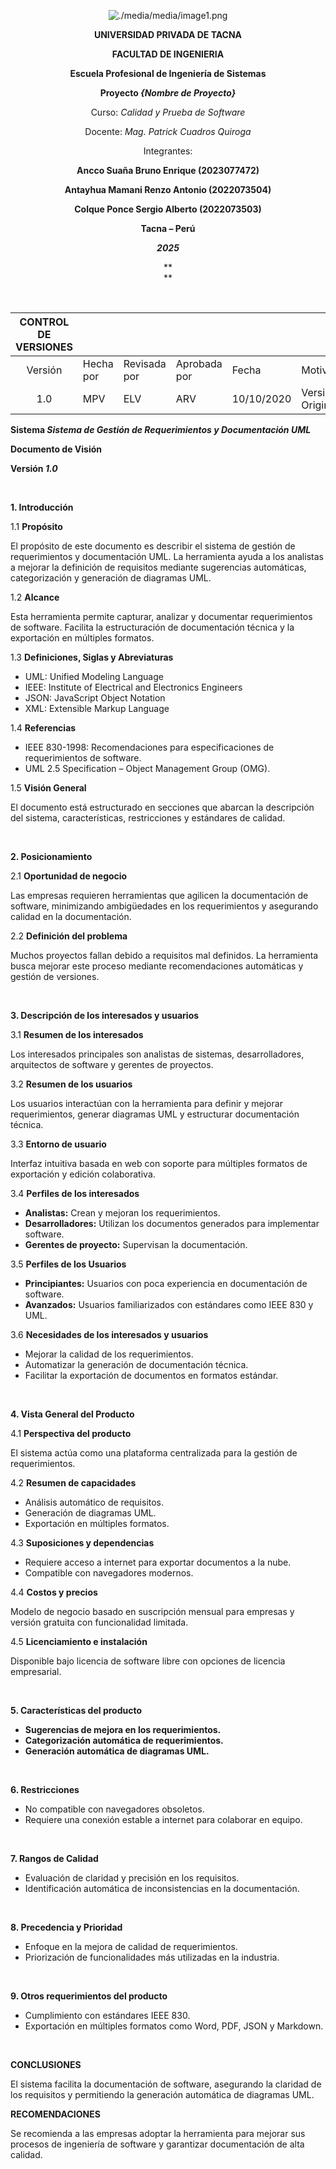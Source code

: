 <center>

[comment]: <img src="./media/media/image1.png" style="width:1.088in;height:1.46256in" alt="escudo.png" />

![./media/media/image1.png](./media/logo-upt.png)

**UNIVERSIDAD PRIVADA DE TACNA**

**FACULTAD DE INGENIERIA**

**Escuela Profesional de Ingeniería de Sistemas**

**Proyecto *{Nombre de Proyecto}***

Curso: *Calidad y Prueba de Software*

Docente: *Mag. Patrick Cuadros Quiroga*

Integrantes:

**Ancco Suaña Bruno Enrique (2023077472)**

**Antayhua Mamani Renzo Antonio (2022073504)**

**Colque Ponce Sergio Alberto (2022073503)**

**Tacna – Perú**

***2025***

**  
**
</center>
<div style="page-break-after: always; visibility: hidden">\pagebreak</div>

|CONTROL DE VERSIONES||||||
| :-: | :- | :- | :- | :- | :- |
|Versión|Hecha por|Revisada por|Aprobada por|Fecha|Motivo|
|1.0|MPV|ELV|ARV|10/10/2020|Versión Original|

**Sistema *Sistema de Gestión de Requerimientos y Documentación UML***

**Documento de Visión**

**Versión *1.0***

<div style="page-break-after: always; visibility: hidden">\pagebreak</div>

**1. Introducción**

1.1 **Propósito**

El propósito de este documento es describir el sistema de gestión de requerimientos y documentación UML. La herramienta ayuda a los analistas a mejorar la definición de requisitos mediante sugerencias automáticas, categorización y generación de diagramas UML.

1.2 **Alcance**

Esta herramienta permite capturar, analizar y documentar requerimientos de software. Facilita la estructuración de documentación técnica y la exportación en múltiples formatos.

1.3 **Definiciones, Siglas y Abreviaturas**

- UML: Unified Modeling Language
- IEEE: Institute of Electrical and Electronics Engineers
- JSON: JavaScript Object Notation
- XML: Extensible Markup Language

1.4 **Referencias**

- IEEE 830-1998: Recomendaciones para especificaciones de requerimientos de software.
- UML 2.5 Specification – Object Management Group (OMG).

1.5 **Visión General**

El documento está estructurado en secciones que abarcan la descripción del sistema, características, restricciones y estándares de calidad.

<div style="page-break-after: always; visibility: hidden">\pagebreak</div>

**2. Posicionamiento**

2.1 **Oportunidad de negocio**

Las empresas requieren herramientas que agilicen la documentación de software, minimizando ambigüedades en los requerimientos y asegurando calidad en la documentación.

2.2 **Definición del problema**

Muchos proyectos fallan debido a requisitos mal definidos. La herramienta busca mejorar este proceso mediante recomendaciones automáticas y gestión de versiones.

<div style="page-break-after: always; visibility: hidden">\pagebreak</div>

**3. Descripción de los interesados y usuarios**

3.1 **Resumen de los interesados**

Los interesados principales son analistas de sistemas, desarrolladores, arquitectos de software y gerentes de proyectos.

3.2 **Resumen de los usuarios**

Los usuarios interactúan con la herramienta para definir y mejorar requerimientos, generar diagramas UML y estructurar documentación técnica.

3.3 **Entorno de usuario**

Interfaz intuitiva basada en web con soporte para múltiples formatos de exportación y edición colaborativa.

3.4 **Perfiles de los interesados**

- **Analistas:** Crean y mejoran los requerimientos.
- **Desarrolladores:** Utilizan los documentos generados para implementar software.
- **Gerentes de proyecto:** Supervisan la documentación.

3.5 **Perfiles de los Usuarios**

- **Principiantes:** Usuarios con poca experiencia en documentación de software.
- **Avanzados:** Usuarios familiarizados con estándares como IEEE 830 y UML.

3.6 **Necesidades de los interesados y usuarios**

- Mejorar la calidad de los requerimientos.
- Automatizar la generación de documentación técnica.
- Facilitar la exportación de documentos en formatos estándar.

<div style="page-break-after: always; visibility: hidden">\pagebreak</div>

**4. Vista General del Producto**

4.1 **Perspectiva del producto**

El sistema actúa como una plataforma centralizada para la gestión de requerimientos.

4.2 **Resumen de capacidades**

- Análisis automático de requisitos.
- Generación de diagramas UML.
- Exportación en múltiples formatos.

4.3 **Suposiciones y dependencias**

- Requiere acceso a internet para exportar documentos a la nube.
- Compatible con navegadores modernos.

4.4 **Costos y precios**

Modelo de negocio basado en suscripción mensual para empresas y versión gratuita con funcionalidad limitada.

4.5 **Licenciamiento e instalación**

Disponible bajo licencia de software libre con opciones de licencia empresarial.

<div style="page-break-after: always; visibility: hidden">\pagebreak</div>

**5. Características del producto**

- **Sugerencias de mejora en los requerimientos.**
- **Categorización automática de requerimientos.**
- **Generación automática de diagramas UML.**

<div style="page-break-after: always; visibility: hidden">\pagebreak</div>

**6. Restricciones**

- No compatible con navegadores obsoletos.
- Requiere una conexión estable a internet para colaborar en equipo.

<div style="page-break-after: always; visibility: hidden">\pagebreak</div>

**7. Rangos de Calidad**

- Evaluación de claridad y precisión en los requisitos.
- Identificación automática de inconsistencias en la documentación.

<div style="page-break-after: always; visibility: hidden">\pagebreak</div>

**8. Precedencia y Prioridad**

- Enfoque en la mejora de calidad de requerimientos.
- Priorización de funcionalidades más utilizadas en la industria.

<div style="page-break-after: always; visibility: hidden">\pagebreak</div>

**9. Otros requerimientos del producto**

- Cumplimiento con estándares IEEE 830.
- Exportación en múltiples formatos como Word, PDF, JSON y Markdown.

<div style="page-break-after: always; visibility: hidden">\pagebreak</div>

**CONCLUSIONES**

El sistema facilita la documentación de software, asegurando la claridad de los requisitos y permitiendo la generación automática de diagramas UML.

**RECOMENDACIONES**

Se recomienda a las empresas adoptar la herramienta para mejorar sus procesos de ingeniería de software y garantizar documentación de alta calidad.


<div style="page-break-after: always; visibility: hidden">\pagebreak</div>
